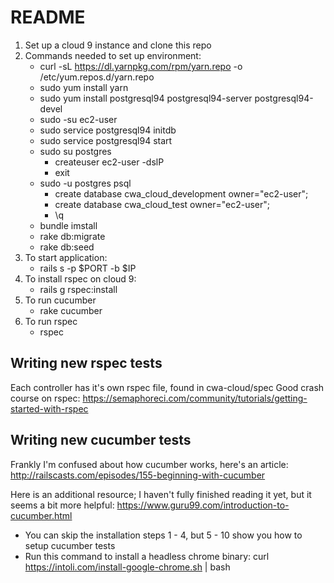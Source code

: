 # README
1) Set up a cloud 9 instance and clone this repo
2) Commands needed to set up environment:
    - curl -sL https://dl.yarnpkg.com/rpm/yarn.repo -o /etc/yum.repos.d/yarn.repo
    - sudo yum install yarn
    - sudo yum install postgresql94 postgresql94-server postgresql94-devel 
    - sudo -su ec2-user
    - sudo service postgresql94 initdb
    - sudo service postgresql94 start
    - sudo su postgres
        - createuser ec2-user -dslP
        - exit
    - sudo -u postgres psql
        - create database cwa_cloud_development owner="ec2-user";
        - create database cwa_cloud_test owner="ec2-user";
        - \q
    - bundle imstall
    - rake db:migrate
    - rake db:seed
3) To start application:
    - rails s -p $PORT -b $IP
4) To install rspec on cloud 9:
    - rails g rspec:install
5) To run cucumber
    - rake cucumber
6) To run rspec
    - rspec
    
## Writing new rspec tests 
Each controller has it's own rspec file, found in cwa-cloud/spec
Good crash course on rspec: https://semaphoreci.com/community/tutorials/getting-started-with-rspec

## Writing new cucumber tests
Frankly I'm confused about how cucumber works, here's an article: http://railscasts.com/episodes/155-beginning-with-cucumber

Here is an additional resource; I haven't fully finished reading it yet, but it seems a bit more helpful: https://www.guru99.com/introduction-to-cucumber.html

- You can skip the installation steps 1 - 4, but 5 - 10 show you how to setup cucumber tests 
- Run this command to install a headless chrome binary: 
    curl https://intoli.com/install-google-chrome.sh | bash
